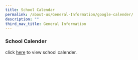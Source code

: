 ```yaml
---
title: School Calendar
permalink: /about-us/General-Information/google-calender/
description: ""
third_nav_title: General Information
---
```

### **School Calender**

click [here](https://calendar.google.com/calendar/embed?src=kuochuanpri%40gmail.com&ctz=Asia%2FSingapore) to view school calender.
